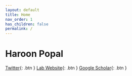 ```yaml
---
layout: default
title: Home
nav_order: 1
has_children: false
permalink: /
---
```

# Haroon Popal
[Twitter](https://twitter.com/hpopal_brain){: .btn }
[Lab Website](https://sites.temple.edu/cnltu/){: .btn }
[Google 
Scholar](https://scholar.google.com/citations?user=eD8NDPAAAAAJ&hl=en&oi=ao){: 
.btn }

